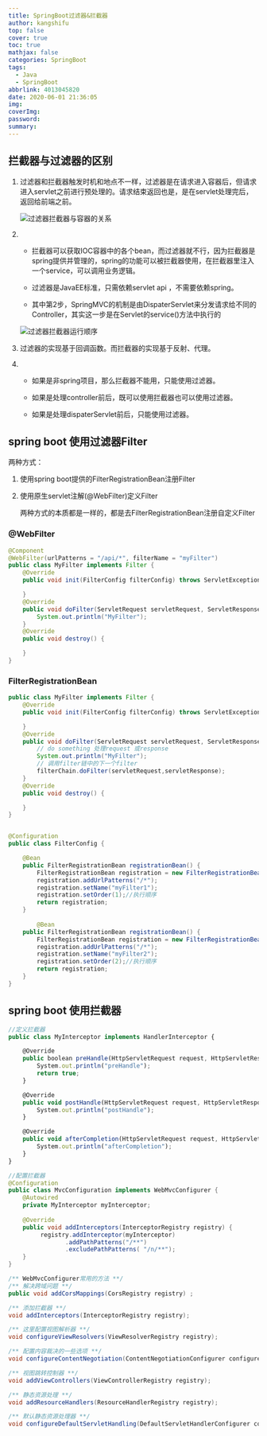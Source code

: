```yaml
---
title: SpringBoot过滤器&拦截器
author: kangshifu
top: false
cover: true
toc: true
mathjax: false
categories: SpringBoot
tags:
  - Java
  - SpringBoot
abbrlink: 4013045820
date: 2020-06-01 21:36:05
img:
coverImg:
password:
summary:
---
```


<!--more-->  





## 拦截器与过滤器的区别

1. 过滤器和拦截器触发时机和地点不一样，过滤器是在请求进入容器后，但请求进入servlet之前进行预处理的。请求结束返回也是，是在servlet处理完后，返回给前端之前。

   ![过滤器拦截器与容器的关系](https://blog-1257031229.cos.ap-shanghai.myqcloud.com/springMVC/%E8%BF%87%E6%BB%A4%E5%99%A8%E6%8B%A6%E6%88%AA%E5%99%A8%E4%B8%8E%E5%AE%B9%E5%99%A8%E7%9A%84%E5%85%B3%E7%B3%BB.png)

2. - 拦截器可以获取IOC容器中的各个bean，而过滤器就不行，因为拦截器是spring提供并管理的，spring的功能可以被拦截器使用，在拦截器里注入一个service，可以调用业务逻辑。
   - 过滤器是JavaEE标准，只需依赖servlet api ，不需要依赖spring。

    - 其中第2步，SpringMVC的机制是由DispaterServlet来分发请求给不同的Controller，其实这一步是在Servlet的service()方法中执行的

   ![过滤器拦截器运行顺序](https://blog-1257031229.cos.ap-shanghai.myqcloud.com/springMVC/%E8%BF%87%E6%BB%A4%E5%99%A8%E6%8B%A6%E6%88%AA%E5%99%A8%E8%BF%90%E8%A1%8C%E9%A1%BA%E5%BA%8F.png)

3. 过滤器的实现基于回调函数。而拦截器的实现基于反射、代理。

4. - 如果是非spring项目，那么拦截器不能用，只能使用过滤器。

   - 如果是处理controller前后，既可以使用拦截器也可以使用过滤器。

   - 如果是处理dispaterServlet前后，只能使用过滤器。

## spring boot 使用过滤器Filter

两种方式：

1. 使用spring boot提供的FilterRegistrationBean注册Filter

2. 使用原生servlet注解(@WebFilter)定义Filter

   两种方式的本质都是一样的，都是去FilterRegistrationBean注册自定义Filter

### @WebFilter 

```java
@Component
@WebFilter(urlPatterns = "/api/*", filterName = "myFilter")
public class MyFilter implements Filter {
    @Override
    public void init(FilterConfig filterConfig) throws ServletException {

    }
    @Override
    public void doFilter(ServletRequest servletRequest, ServletResponse servletResponse, FilterChain filterChain) throws IOException, ServletException {
        System.out.println("MyFilter");
    }
    @Override
    public void destroy() {

    }
}
```



### FilterRegistrationBean

```java
public class MyFilter implements Filter {
    @Override
    public void init(FilterConfig filterConfig) throws ServletException {

    }
    @Override
    public void doFilter(ServletRequest servletRequest, ServletResponse servletResponse, FilterChain filterChain) throws IOException, ServletException {
        // do something 处理request 或response
        System.out.println("MyFilter");
        // 调用filter链中的下一个filter
        filterChain.doFilter(servletRequest,servletResponse);
    }
    @Override
    public void destroy() {

    }
}


@Configuration
public class FilterConfig {

    @Bean
    public FilterRegistrationBean registrationBean() {
        FilterRegistrationBean registration = new FilterRegistrationBean(new MyFilter());
        registration.addUrlPatterns("/*");
        registration.setName("myFilter1");
		registration.setOrder(1);//执行顺序
        return registration;
    }
    
        @Bean
    public FilterRegistrationBean registrationBean() {
        FilterRegistrationBean registration = new FilterRegistrationBean(new MyFilter());
        registration.addUrlPatterns("/*");
        registration.setName("myFilter2");
		registration.setOrder(2);//执行顺序
        return registration;
    }
}
```



## spring boot 使用拦截器



```javascript
//定义拦截器
public class MyInterceptor implements HandlerInterceptor {

    @Override
    public boolean preHandle(HttpServletRequest request, HttpServletResponse response, Object handler) throws Exception {
        System.out.println("preHandle");
        return true;
    }

    @Override
    public void postHandle(HttpServletRequest request, HttpServletResponse response, Object handler, @Nullable ModelAndView modelAndView) throws Exception {
        System.out.println("postHandle");
    }

    @Override
    public void afterCompletion(HttpServletRequest request, HttpServletResponse response, Object handler, @Nullable Exception ex) throws Exception {
        System.out.println("afterCompletion");
    }
}
```

```java
//配置拦截器
@Configuration
public class MvcConfiguration implements WebMvcConfigurer {
	@Autowired
    private MyInterceptor myInterceptor;
    
    @Override
    public void addInterceptors(InterceptorRegistry registry) {
         registry.addInterceptor(myInterceptor)
                .addPathPatterns("/**")
                .excludePathPatterns( "/n/**");
    }
}
```

```java
/** WebMvcConfigurer常用的方法 **/
/** 解决跨域问题 **/
public void addCorsMappings(CorsRegistry registry) ;

/** 添加拦截器 **/
void addInterceptors(InterceptorRegistry registry);

/** 这里配置视图解析器 **/
void configureViewResolvers(ViewResolverRegistry registry);

/** 配置内容裁决的一些选项 **/
void configureContentNegotiation(ContentNegotiationConfigurer configurer);

/** 视图跳转控制器 **/
void addViewControllers(ViewControllerRegistry registry);

/** 静态资源处理 **/
void addResourceHandlers(ResourceHandlerRegistry registry);

/** 默认静态资源处理器 **/
void configureDefaultServletHandling(DefaultServletHandlerConfigurer configurer);
```











